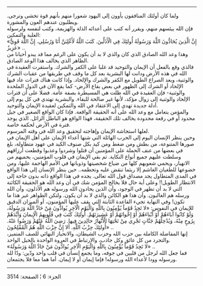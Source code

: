 ------------------------------------------------------------------------

ولما كان أولئك المنافقون يأوون إلى اليهود شعورا منهم بأنهم قوة تخشى
وترجى. ويطلبون عندهم العون والمشورة.  
فإن الله ييئسهم منهم، ويقرر أنه كتب على أعدائه الذلة والهزيمة، وكتب
لنفسه ولرسوله الغلبة والتمكين:  
«إِنَّ الَّذِينَ يُحَادُّونَ اللَّهَ وَرَسُولَهُ أُولئِكَ فِي الْأَذَلِّينَ. كَتَبَ اللَّهُ لَأَغْلِبَنَّ أَنَا
وَرُسُلِي. إِنَّ اللَّهَ قَوِيٌّ عَزِيزٌ» ..  
وهذا وعد الله الصادق الذي كان والذي لا بد أن يكون على الرغم مما قد يبدو
أحيانا من الظاهر الذي يخالف هذا الوعد الصادق.  
فالذي وقع بالفعل أن الإيمان والتوحيد قد غلبا على الكفر والشرك. واستقرت
العقيدة في الله في هذه الأرض ودانت لها البشرية بعد كل ما وقف في طريقها
من عقبات الشرك والوثنية، وبعد الصراع الطويل مع الكفر والشرك والإلحاد.
وإذا كانت هناك فترات عاد فيها الإلحاد أو الشرك إلى الظهور في بعض بقاع
الأرض- كما يقع الآن في الدول الملحدة والوثنية- فإن العقيدة في الله ظلت
هي المسيطرة بصفة عامة. فضلا على أن فترات الإلحاد والوثنية إلى زوال مؤكد،
لأنها غير صالحة للبقاء. والبشرية تهتدي في كل يوم إلى أدلة جديدة تهدي إلى
الاعتقاد في الله والتمكين لعقيدة الإيمان والتوحيد.  
والمؤمن يتعامل مع وعد الله على أنه الحقيقة الواقعة. فإذا كان الواقع
الصغير في جيل محدود أو في رقعة محدودة يخالف تلك الحقيقة، فهذا الواقع هو
الباطل الزائل. الذي يوجد فترة في الأرض لحكمة خاصة.  
لعلها استجاشة الإيمان وإهاجته لتحقيق وعد الله في وقته المرسوم.  
وحين ينظر الإنسان اليوم إلى الحرب الهائلة التي شنها أعداء الإيمان على
أهل الإيمان في صورها المتنوعة، من بطش ومن ضغط ومن كيد بكل صنوف الكيد في
عهود متطاولة، بلغ في بعضها من عنف الحملة على المؤمنين أن قتلوا وشردوا
وعذبوا وقطعت أرزاقهم وسلطت عليهم جميع أنواع النكاية. ثم بقي الإيمان في
قلوب المؤمنين، يحميهم من الانهيار، ويحمي شعوبهم كلها من ضياع شخصيتها
وذوبانها في الأمم الهاجمة عليها، ومن خضوعها للطغيان الغاشم إلا ريثما
تنقض عليه وتحطمه.. حين ينظر الإنسان إلى هذا الواقع في المدى المتطاول يجد
مصداق قول الله تعالى. يجده في هذا الواقع ذاته بدون حاجة إلى الانتظار
الطويل!! وعلى أية حال فلا يخالج المؤمن شك في أن وعد الله هو الحقيقة
الكائنة التي لا بد أن تظهر في الوجود، وأن الذين يحادون الله ورسوله هم
الأذلون، وأن الله ورسله هم الغالبون. وأن هذا هو الكائن والذي لا بد أن
يكون. ولتكن الظواهر غير هذا ما تكون! وفي النهاية تجيء القاعدة الثابتة
التي يقف عليها المؤمنون، أو الميزان الدقيق للإيمان في النفوس: «لا تَجِدُ
قَوْماً يُؤْمِنُونَ بِاللَّهِ وَالْيَوْمِ الْآخِرِ يُوادُّونَ مَنْ حَادَّ اللَّهَ وَرَسُولَهُ، وَلَوْ كانُوا
آباءَهُمْ أَوْ أَبْناءَهُمْ أَوْ إِخْوانَهُمْ أَوْ عَشِيرَتَهُمْ. أُولئِكَ كَتَبَ فِي قُلُوبِهِمُ الْإِيمانَ
وَأَيَّدَهُمْ بِرُوحٍ مِنْهُ، وَيُدْخِلُهُمْ جَنَّاتٍ تَجْرِي مِنْ تَحْتِهَا الْأَنْهارُ خالِدِينَ فِيها. رَضِيَ
اللَّهُ عَنْهُمْ وَرَضُوا عَنْهُ. أُولئِكَ حِزْبُ اللَّهِ. أَلا إِنَّ حِزْبَ اللَّهِ هُمُ الْمُفْلِحُونَ» ..  
إنها المفاضلة الكاملة بين حزب الله وحزب الشيطان، والانحياز النهائي للصف
المتميز، والتجرد من كل عائق وكل جاذب، والارتباط في العروة الواحدة بالحبل
الواحد.  
«لا تَجِدُ قَوْماً يُؤْمِنُونَ بِاللَّهِ وَالْيَوْمِ الْآخِرِ يُوادُّونَ مَنْ حَادَّ اللَّهَ وَرَسُولَهُ» ..  
فما جعل الله لرجل من قلبين في جوفه، وما يجمع إنسان في قلب واحد ودّين: ودّا
لله ورسوله وودا لأعداء الله ورسوله! فإما إيمان أو لا إيمان. أما هما معا
فلا يجتمعان.

------------------------------------------------------------------------

الجزء: 6 ¦ الصفحة: 3514
